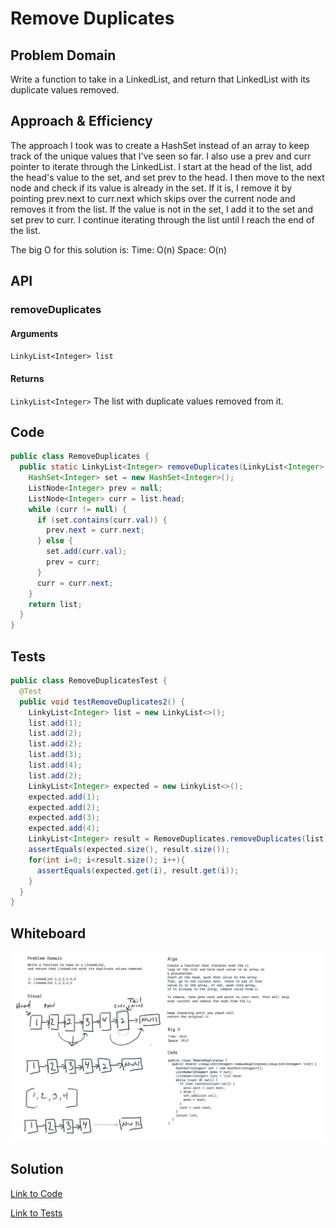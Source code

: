 # Remove Duplicates

## Problem Domain

Write a function to take in a LinkedList, and return that LinkedList with its duplicate values removed.

## Approach & Efficiency

The approach I took was to create a HashSet instead of an array to keep track of the unique values that I've seen so far. I also use a prev and curr pointer to iterate through the LinkedList. I start at the head of the list, add the head's value to the set, and set prev to the head. I then move to the next node and check if its value is already in the set. If it is, I remove it by pointing prev.next to curr.next which skips over the current node and removes it from the list. If the value is not in the set, I add it to the set and set prev to curr. I continue iterating through the list until I reach the end of the list.

The big O for this solution is:
Time: O(n)
Space: O(n)

## API

### removeDuplicates

#### Arguments

`LinkyList<Integer> list`

#### Returns

`LinkyList<Integer>`
The list with duplicate values removed from it.

## Code

```java
public class RemoveDuplicates {
  public static LinkyList<Integer> removeDuplicates(LinkyList<Integer> list) {
    HashSet<Integer> set = new HashSet<Integer>();
    ListNode<Integer> prev = null;
    ListNode<Integer> curr = list.head;
    while (curr != null) {
      if (set.contains(curr.val)) {
        prev.next = curr.next;
      } else {
        set.add(curr.val);
        prev = curr;
      }
      curr = curr.next;
    }
    return list;
  }
}

```

## Tests

```java
public class RemoveDuplicatesTest {
  @Test
  public void testRemoveDuplicates2() {
    LinkyList<Integer> list = new LinkyList<>();
    list.add(1);
    list.add(2);
    list.add(2);
    list.add(3);
    list.add(4);
    list.add(2);
    LinkyList<Integer> expected = new LinkyList<>();
    expected.add(1);
    expected.add(2);
    expected.add(3);
    expected.add(4);
    LinkyList<Integer> result = RemoveDuplicates.removeDuplicates(list);
    assertEquals(expected.size(), result.size());
    for(int i=0; i<result.size(); i++){
      assertEquals(expected.get(i), result.get(i));
    }
  }
}

  ```

## Whiteboard

![Whiteboard](/java/datastructures/lib/src/main/java/assets/img/WhiteboardExamRemoveDuplicates.png)

## Solution

[Link to Code](https://github.com/mtorres6739/data-structures-and-algorithms/blob/whiteboardExamCode-removeDuplicates/java/datastructures/lib/src/main/java/whiteboard/removeDuplicates/RemoveDuplicates.java)

[Link to Tests](https://github.com/mtorres6739/data-structures-and-algorithms/blob/whiteboardExamCode-removeDuplicates/java/datastructures/lib/src/test/java/whiteboard/RemoveDuplicates/RemoveDuplicatesTest.java)
